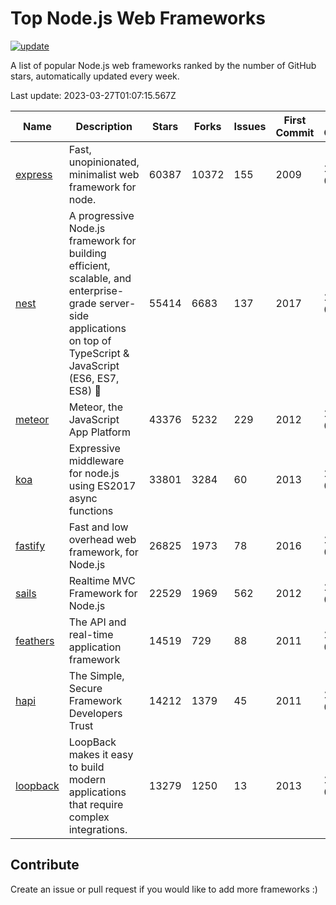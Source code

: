 # Top Node.js Web Frameworks

[![update](https://github.com/sunnysid3up/nodejs-web-frameworks/actions/workflows/update.yml/badge.svg)](https://github.com/sunnysid3up/nodejs-web-frameworks/actions/workflows/update.yml)

A list of popular Node.js web frameworks ranked by the number of GitHub stars, automatically updated every week.

Last update: 2023-03-27T01:07:15.567Z

| Name          | Description          | Stars                     | Forks          | Issues               | First Commit        | Last Commit         | Language          |
|---------------|----------------------|---------------------------|----------------|----------------------|---------------------|---------------------|-------------------|
| [express](https://github.com/expressjs/express) | Fast, unopinionated, minimalist web framework for node. | 60387 | 10372 | 155 | 2009 | 2023-03-27 | JS |
| [nest](https://github.com/nestjs/nest) | A progressive Node.js framework for building efficient, scalable, and enterprise-grade server-side applications on top of TypeScript & JavaScript (ES6, ES7, ES8) 🚀 | 55414 | 6683 | 137 | 2017 | 2023-03-27 | TS |
| [meteor](https://github.com/meteor/meteor) | Meteor, the JavaScript App Platform | 43376 | 5232 | 229 | 2012 | 2023-03-26 | JS |
| [koa](https://github.com/koajs/koa) | Expressive middleware for node.js using ES2017 async functions | 33801 | 3284 | 60 | 2013 | 2023-03-26 | JS |
| [fastify](https://github.com/fastify/fastify) | Fast and low overhead web framework, for Node.js | 26825 | 1973 | 78 | 2016 | 2023-03-26 | JS |
| [sails](https://github.com/balderdashy/sails) | Realtime MVC Framework for Node.js | 22529 | 1969 | 562 | 2012 | 2023-03-27 | JS |
| [feathers](https://github.com/feathersjs/feathers) | The API and real-time application framework | 14519 | 729 | 88 | 2011 | 2023-03-26 | TS |
| [hapi](https://github.com/hapijs/hapi) | The Simple, Secure Framework Developers Trust | 14212 | 1379 | 45 | 2011 | 2023-03-26 | JS |
| [loopback](https://github.com/strongloop/loopback) | LoopBack makes it easy to build modern applications that require complex integrations. | 13279 | 1250 | 13 | 2013 | 2023-03-24 | JS |

## Contribute 

Create an issue or pull request if you would like to add more frameworks :)